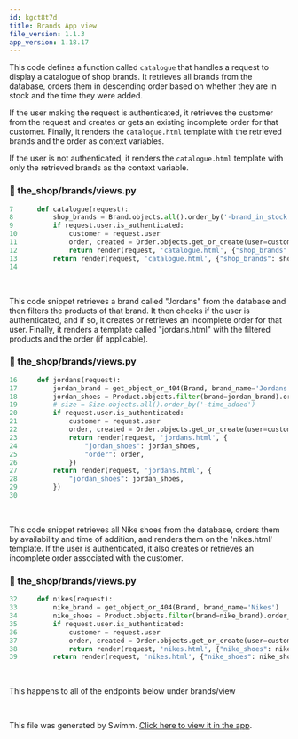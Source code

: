 ```yaml
---
id: kgct8t7d
title: Brands App view
file_version: 1.1.3
app_version: 1.18.17
---
```


This code defines a function called `catalogue` that handles a request to display a catalogue of shop brands. It retrieves all brands from the database, orders them in descending order based on whether they are in stock and the time they were added.

If the user making the request is authenticated, it retrieves the customer from the request and creates or gets an existing incomplete order for that customer. Finally, it renders the `catalogue.html` template with the retrieved brands and the order as context variables.

If the user is not authenticated, it renders the `catalogue.html` template with only the retrieved brands as the context variable.
<!-- NOTE-swimm-snippet: the lines below link your snippet to Swimm -->
### 📄 the_shop/brands/views.py
```python
7      def catalogue(request):
8          shop_brands = Brand.objects.all().order_by('-brand_in_stock', '-time')
9          if request.user.is_authenticated:
10             customer = request.user
11             order, created = Order.objects.get_or_create(user=customer, complete=False)
12             return render(request, 'catalogue.html', {"shop_brands": shop_brands, "order": order})
13         return render(request, 'catalogue.html', {"shop_brands": shop_brands})
14     
```

<br/>

This code snippet retrieves a brand called "Jordans" from the database and then filters the products of that brand. It then checks if the user is authenticated, and if so, it creates or retrieves an incomplete order for that user. Finally, it renders a template called "jordans.html" with the filtered products and the order (if applicable).
<!-- NOTE-swimm-snippet: the lines below link your snippet to Swimm -->
### 📄 the_shop/brands/views.py
```python
16     def jordans(request):
17         jordan_brand = get_object_or_404(Brand, brand_name='Jordans')
18         jordan_shoes = Product.objects.filter(brand=jordan_brand).order_by('-shoe_in_stock', '-shoe_time_added')
19         # size = Size.objects.all().order_by('-time_added')
20         if request.user.is_authenticated:
21             customer = request.user
22             order, created = Order.objects.get_or_create(user=customer, complete=False)
23             return render(request, 'jordans.html', {
24                 "jordan_shoes": jordan_shoes,
25                 "order": order,
26             })
27         return render(request, 'jordans.html', {
28             "jordan_shoes": jordan_shoes,
29         })
30     
```

<br/>

This code snippet retrieves all Nike shoes from the database, orders them by availability and time of addition, and renders them on the 'nikes.html' template. If the user is authenticated, it also creates or retrieves an incomplete order associated with the customer.
<!-- NOTE-swimm-snippet: the lines below link your snippet to Swimm -->
### 📄 the_shop/brands/views.py
```python
32     def nikes(request):
33         nike_brand = get_object_or_404(Brand, brand_name='Nikes')
34         nike_shoes = Product.objects.filter(brand=nike_brand).order_by('-shoe_in_stock', '-shoe_time_added')
35         if request.user.is_authenticated:
36             customer = request.user
37             order, created = Order.objects.get_or_create(user=customer, complete=False)
38             return render(request, 'nikes.html', {"nike_shoes": nike_shoes, "order": order})
39         return render(request, 'nikes.html', {"nike_shoes": nike_shoes})
```

<br/>

This happens to all of the endpoints below under brands/view

<br/>

This file was generated by Swimm. [Click here to view it in the app](https://app.swimm.io/repos/Z2l0aHViJTNBJTNBdG9wZy1zaG9wJTNBJTNBemViYnlH/docs/kgct8t7d).
